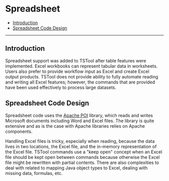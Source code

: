 # Spreadsheet #

* [Introduction](#introduction)
* [Spreadsheet Code Design](#sreadsheet-code-design)

---------

## Introduction ##

Spreadsheet support was added to TSTool after table features were implemented.
Excel workbooks can represent tabular data in worksheets.
Users also prefer to provide workflow input as Excel and create Excel output products.
TSTool does not provide ability to fully automate reading and writing all Excel features;
however, the commands that are provided have been used effectively to process large datasets.

## Spreadsheet Code Design ##

Spreadsheet code uses the [Apache POI](https://poi.apache.org/) library, which reads and writes Microsoft documents including
Word and Excel files.
The library is quite extensive and as is the case with Apache libraries relies on Apache components.

Handling Excel files is tricky, especially when reading, because the data lives in two locations, the Excel file, and
the in-memory representation of the Excel file.
TSTool commands use a "keep open" concept when an Excel file should be kept open between commands
because otherwise the Excel file might be rewritten with partial contents.
There are also complexities to deal with related to mapping Java object types to Excel,
dealing with missing data, formulas, etc.
